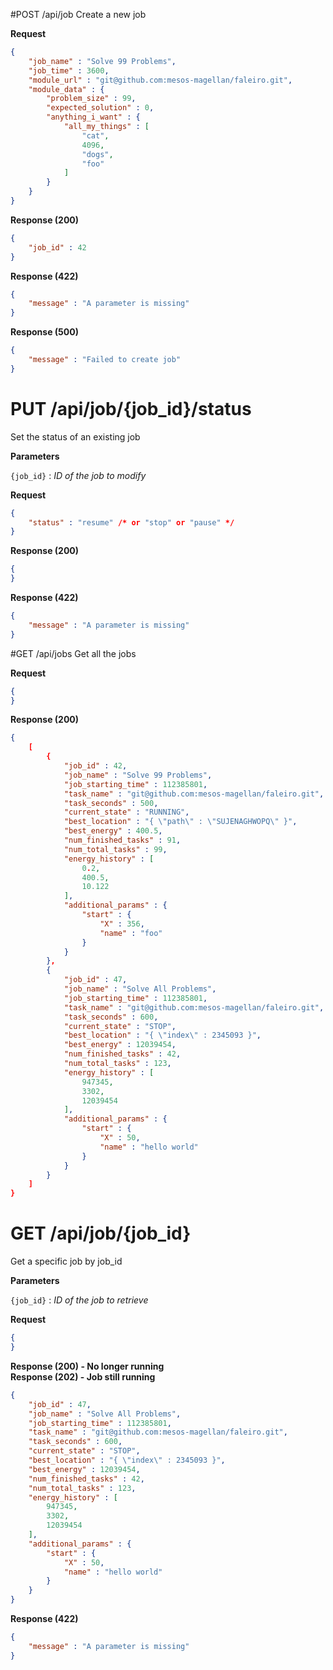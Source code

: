 #POST /api/job
Create a new job

**Request**
```json
{
	"job_name" : "Solve 99 Problems",
	"job_time" : 3600,
	"module_url" : "git@github.com:mesos-magellan/faleiro.git",
	"module_data" : {
		"problem_size" : 99,
		"expected_solution" : 0,
		"anything_i_want" : {
			"all_my_things" : [
				"cat",
				4096,
				"dogs",
				"foo"
			]
		}
	}
}
```

**Response (200)**
```json
{
	"job_id" : 42
}
```

**Response (422)**
```json
{
	"message" : "A parameter is missing"
}
```

**Response (500)**
```json
{
	"message" : "Failed to create job"
}
```

# PUT /api/job/{job_id}/status
Set the status of an existing job

**Parameters**

`{job_id}` : _ID of the job to modify_

**Request**
```json
{
	"status" : "resume" /* or "stop" or "pause" */
}
```

**Response (200)**
```json
{
}
```

**Response (422)**
```json
{
	"message" : "A parameter is missing"
}
```

#GET /api/jobs
Get all the jobs

**Request**
```json
{
}
```

**Response (200)**
```json
{
	[
		{
			"job_id" : 42,
			"job_name" : "Solve 99 Problems",
			"job_starting_time" : 112385801,
			"task_name" : "git@github.com:mesos-magellan/faleiro.git",
			"task_seconds" : 500,
			"current_state" : "RUNNING",
			"best_location" : "{ \"path\" : \"SUJENAGHWOPQ\" }",
			"best_energy" : 400.5,
			"num_finished_tasks" : 91,
			"num_total_tasks" : 99,
			"energy_history" : [
				0.2,
				400.5,
				10.122
			],
			"additional_params" : {
				"start" : {
					"X" : 356,
					"name" : "foo"
				}
			}
		},
		{
			"job_id" : 47,
			"job_name" : "Solve All Problems",
			"job_starting_time" : 112385801,
			"task_name" : "git@github.com:mesos-magellan/faleiro.git",
			"task_seconds" : 600,
			"current_state" : "STOP",
			"best_location" : "{ \"index\" : 2345093 }",
			"best_energy" : 12039454,
			"num_finished_tasks" : 42,
			"num_total_tasks" : 123,
			"energy_history" : [
				947345,
				3302,
				12039454
			],
			"additional_params" : {
				"start" : {
					"X" : 50,
					"name" : "hello world"
				}
			}
		}
	]
}
```

# GET /api/job/{job_id}
Get a specific job by job_id

**Parameters**

`{job_id}` : _ID of the job to retrieve_

**Request**
```json
{
}
```

**Response (200) - No longer running**  
**Response (202) - Job still running**
```json
{
	"job_id" : 47,
	"job_name" : "Solve All Problems",
	"job_starting_time" : 112385801,
	"task_name" : "git@github.com:mesos-magellan/faleiro.git",
	"task_seconds" : 600,
	"current_state" : "STOP",
	"best_location" : "{ \"index\" : 2345093 }",
	"best_energy" : 12039454,
	"num_finished_tasks" : 42,
	"num_total_tasks" : 123,
	"energy_history" : [
		947345,
		3302,
		12039454
	],
	"additional_params" : {
		"start" : {
			"X" : 50,
			"name" : "hello world"
		}
	}
}
```

**Response (422)**
```json
{
	"message" : "A parameter is missing"
}
```